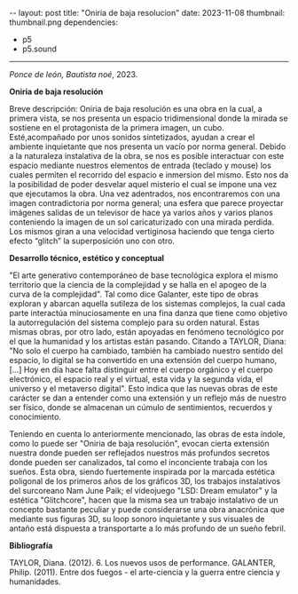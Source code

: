 --
layout: post
title: "Oniria de baja resolucion"
date: 2023-11-08
thumbnail: thumbnail.png
dependencies:
  - p5
  - p5.sound
---

<div id="div-sketch">
  <script type="text/javascript" src="sketch.js"></script>
</div>

_Ponce de león, Bautista noé_, 2023.

**Oniria de baja resolución**

Breve descripción:  Oniria de baja resolución es una obra en la cual, a primera vista, se nos presenta un espacio tridimensional donde la mirada se sostiene en el protagonista de la primera imagen, un cubo. Esté,acompañado por unos sonidos sintetizados, ayudan a crear el ambiente inquietante que nos presenta un vacío por norma general.  Debido a la naturaleza instalativa de la obra, se nos es posible interactuar con este espacio mediante nuestros elementos de entrada (teclado y mouse) los cuales permiten el recorrido del espacio e inmersion del mismo.
Esto nos da la posibilidad de poder desvelar aquel misterio el cual se impone una vez que ejecutamos la obra. Una vez adentrados, nos encontraremos con una imagen contradictoria por norma general; una esfera que parece proyectar imágenes salidas de un televisor de hace ya varios años y varios planos conteniendo la imagen de un sol caricaturizado con una mirada perdida. Los mismos giran a una velocidad vertiginosa haciendo que tenga cierto efecto “glitch” la superposición uno con otro.

**Desarrollo técnico, estético y conceptual**

"El arte generativo contemporáneo de base tecnológica explora el mismo territorio que la ciencia de la complejidad y se halla en el apogeo de la curva de la complejidad". Tal como dice Galanter, este tipo de obras exploran y abarcan aquella sutileza de los sistemas complejos, la cual cada parte interactúa minuciosamente en una fina danza que tiene como objetivo la autorregulación del sistema complejo para su orden natural. Estas mismas obras, por otro lado, están apoyadas en fenómeno tecnológico por el que la humanidad y los artistas están pasando. Citando a TAYLOR, Diana: "No solo el cuerpo ha cambiado, también ha cambiado nuestro sentido del espacio, lo digital se ha convertido en una extensión del cuerpo humano, […] Hoy en día hace falta distinguir entre el cuerpo orgánico y el cuerpo electrónico, el espacio real y el virtual, esta vida y la segunda vida, el universo y el metaverso digital". Esto indica que las nuevas obras de este carácter se dan a entender como una extensión y un reflejo más de nuestro ser físico, donde se almacenan un cúmulo de sentimientos, recuerdos y conocimiento.

Teniendo en cuenta lo anteriormente mencionado, las obras de esta índole, como lo puede ser "Oniria de baja resolución", evocan cierta extensión nuestra donde pueden ser reflejados nuestros más profundos secretos donde pueden ser  canalizados, tal como el inconciente trabaja con los sueños. Esta obra, siendo fuertemente inspirada por la marcada estética poligonal de los primeros años de los gráficos 3D, los trabajos instalativos del surcoreano Nam June Paik; el videojuego "LSD: Dream emulator" y la estética "Glitchcore", hacen que la misma sea un trabajo instalativo de un concepto bastante peculiar y puede considerarse una obra anacrónica que mediante sus figuras 3D, su loop sonoro inquietante y sus visuales de antaño está dispuesta a transportarte a lo más profundo de un sueño febril.

**Bibliografía**

TAYLOR, Diana. (2012). 6. Los nuevos usos de performance.
GALANTER, Philip. (2011). Entre dos fuegos - el arte-ciencia y la guerra entre ciencia y humanidades.